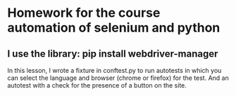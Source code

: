 # Homework for the course automation of selenium and python
## I use the library: pip install webdriver-manager
In this lesson, I wrote a fixture in conftest.py to run autotests in which you can select the language and browser (chrome or firefox) for the test. And an autotest with a check for the presence of a button on the site.